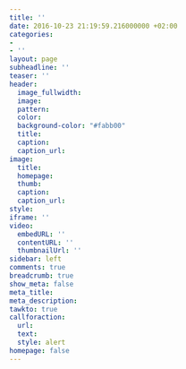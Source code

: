```yaml
---
title: ''
date: 2016-10-23 21:19:59.216000000 +02:00
categories:
- 
- ''
layout: page
subheadline: ''
teaser: ''
header:
  image_fullwidth: 
  image: 
  pattern: 
  color: 
  background-color: "#fabb00"
  title: 
  caption: 
  caption_url: 
image:
  title: 
  homepage: 
  thumb: 
  caption: 
  caption_url: 
style: 
iframe: ''
video:
  embedURL: ''
  contentURL: ''
  thumbnailUrl: ''
sidebar: left
comments: true
breadcrumb: true
show_meta: false
meta_title: 
meta_description: 
tawkto: true
callforaction:
  url: 
  text: 
  style: alert
homepage: false
---
```


